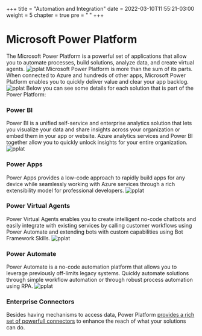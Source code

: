 +++
title = "Automation and Integration"
date = 2022-03-10T11:55:21-03:00
weight = 5
chapter = true
pre = "<b> </b>"
+++

# Microsoft Power Platform

The Microsoft Power Platform is a powerful set of applications that allow you to automate processes, build solutions, analyze data, and create virtual agents. 
![pplat](/images/pplat02.png)
Microsoft Power Platform is more than the sum of its parts. When connected to Azure and hundreds of other apps, Microsoft Power Platform enables you to quickly deliver value and clear your app backlog.
![pplat](/images/pplat01.png)
Below you can see some details for each solution that is part of the Power Platform: 
### 
### Power BI
Power BI is a unified self-service and enterprise analytics solution that lets you visualize your data and share insights across your organization or embed them in your app or website. Azure analytics services and Power BI together allow you to quickly unlock insights for your entire organization.
![pplat](/images/pplat03.jpeg?height=500px)


### Power Apps
Power Apps provides a low-code approach to rapidly build apps for any device while seamlessly working with Azure services through a rich extensibility model for professional developers.
![pplat](/images/pplat04.png?height=300px)

### Power Virtual Agents
Power Virtual Agents enables you to create intelligent no-code chatbots and easily integrate with existing services by calling customer workflows using Power Automate and extending bots with custom capabilities using Bot Framework Skills.
![pplat](/images/pplat06.png?height=500px)

### Power Automate
Power Automate is a no-code automation platform that allows you to leverage previously off-limits legacy systems. Quickly automate solutions through simple workflow automation or through robust process automation using RPA.
![pplat](/images/pplat05.png?height=500px)

### Enterprise Connectors
Besides having mechanisms to access data, Power Platform [provides a rich set of powerfull connectors](https://powerautomate.microsoft.com/en-us/connectors/) to enhance the reach of what your solutions can do. 
